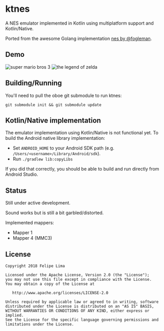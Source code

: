 # ktnes

A NES emulator implemented in Kotlin using multiplatform support and Kotlin/Native.

Ported from the awesome Golang implementation [nes by @fogleman](https://github.com/fogleman/nes).

## Demo

![super mario bros 3](https://raw.githubusercontent.com/felipecsl/ktnes/master/smb3.gif)
![the legend of zelda](https://raw.githubusercontent.com/felipecsl/ktnes/master/zelda.gif)

## Building/Running

You'll need to pull the oboe git submodule to run ktnes:
```
git submodule init && git submodule update
```

## Kotlin/Native implementation

The emulator implementation using Kotlin/Native is not functional yet.
To build the Android native library implementation: 

- Set `ANDROID_HOME` to your Android SDK path (e.g. `/Users/<username>/Library/Android/sdk`). 
- Run `./gradlew lib:copyLibs`

If you did that correctly, you should be able to build and run directly from Android Studio.

## Status

Still under active development.

Sound works but is still a bit garbled/distorted.

Implemented mappers:

* Mapper 1
* Mapper 4 (MMC3)

## License

```
Copyright 2018 Felipe Lima

Licensed under the Apache License, Version 2.0 (the "License");
you may not use this file except in compliance with the License.
You may obtain a copy of the License at

   http://www.apache.org/licenses/LICENSE-2.0

Unless required by applicable law or agreed to in writing, software
distributed under the License is distributed on an "AS IS" BASIS,
WITHOUT WARRANTIES OR CONDITIONS OF ANY KIND, either express or implied.
See the License for the specific language governing permissions and
limitations under the License.
```
